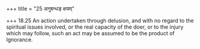 +++
title = "25 अनुबन्धङ् क्षयम्"

+++
18.25 An action undertaken through delusion, and with no regard to the
spiritual issues involved, or the real capacity of the doer, or to the
injury which may follow, such an act may be assumed to be the product of
Ignorance.
